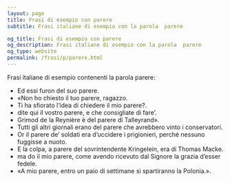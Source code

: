 ```yaml
---
layout: page
title: Frasi di esempio con parere 
subtitle: Frasi italiane di esempio con la parola  parere

og_title: Frasi di esempio con parere 
og_description: Frasi italiane di esempio con la parola  parere
og_type: website
permalink: /frasi/p/parere.html
---
```


Frasi italiane di esempio contenenti la parola parere:


- Ed essi furon del suo parere.
- «Non ho chiesto il tuo parere, ragazzo.
- Ti ha sfiorato l’idea di chiedere il mio parere?.
- dite qui il vostro parere, e che consigliate di fare’.
- Grimod de la Reynière è del parere di Talleyrand».
- Tutti gli altri giornali erano del parere che avrebbero vinto i conservatori.
- Or il parere de’ soldati era d’uccidere i prigionieri, perché nessuno fuggisse a nuoto.
- E la colpa, a parere del sovrintendente Kringelein, era di Thomas Macke.
- ma do il mio parere, come avendo ricevuto dal Signore la grazia d’esser fedele.
- «A mio parere, entro un paio di settimane si spartiranno la Polonia.».

